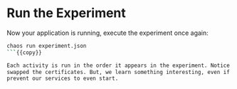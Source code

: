 # Run the Experiment

Now your application is running, execute the experiment once again:

```bash
chaos run experiment.json
```{{copy}}

Each activity is run in the order it appears in the experiment. Notice now how the hypothesis is not met after we 
swapped the certificates. But, we learn something interesting, even if expected, using an expired certificate does not 
prevent our services to even start.